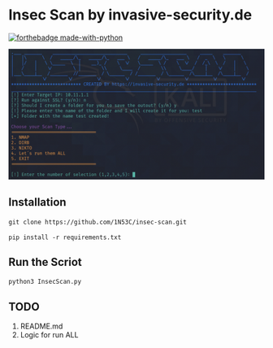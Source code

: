 # Insec Scan by invasive-security.de

[![forthebadge made-with-python](http://ForTheBadge.com/images/badges/made-with-python.svg)](https://www.python.org/)


![Screenshot](https://github.com/1N53C/insec-scan/blob/master/InSecScan.png)



## Installation

```
git clone https://github.com/1N53C/insec-scan.git
```
```
pip install -r requirements.txt
```

## Run the Scriot

```
python3 InsecScan.py
```

## TODO

1. README.md
2. Logic for run ALL

